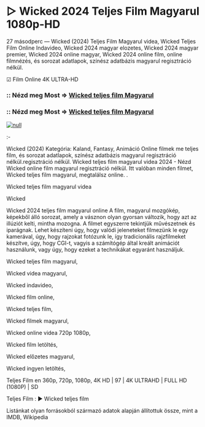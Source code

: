 # ▷ Wicked 2024 Teljes Film Magyarul 1080p-HD

27 másodperc — Wicked (2024) Teljes Film Magyarul videa, Wicked Teljes Film Online Indavideo, Wicked 2024 magyar elozetes, Wicked 2024 magyar premier, Wicked 2024 online magyar, Wicked 2024 online film, online filmnézés, és sorozat adatlapok, színész adatbázis magyarul regisztráció nélkül.

☑ Film Online 4K ULTRA-HD

### :: Nézd meg Most => [Wicked teljes film Magyarul](https://t.co/fkZiSzLc4v)

### :: Nézd meg Most => [Wicked teljes film Magyarul](https://t.co/fkZiSzLc4v)

[![null](https://static.wixstatic.com/media/855a25_043b5abeb4ae4d35ac003198e7fe56ed~mv2.gif)](https://t.co/fkZiSzLc4v)

:-

Wicked (2024) Kategória: Kaland, Fantasy, Animáció Online filmek me teljes film, és sorozat adatlapok, színész adatbázis magyarul regisztráció nélkül.regisztráció nélkül. Wicked teljes film magyarul videa 2024 - Nézd Wicked online film magyarul regisztráció nélkül. Itt valóban minden filmet, Wicked teljes film magyarul, megtalálsz online.
.

Wicked teljes film magyarul videa

Wicked

Wicked 2024 teljes film magyarul online A film, magyarul mozgókép, képekből álló sorozat, amely a vásznon olyan gyorsan változik, hogy azt az illúziót kelti, mintha mozogna. A filmet egyszerre tekintjük művészetnek és iparágnak. Lehet készíteni úgy, hogy valódi jeleneteket filmezünk le egy kamerával, úgy, hogy rajzokat fotózunk le, így tradicionális rajzfilmeket készítve, úgy, hogy CGI-t, vagyis a számítógép által kreált animációt használunk, vagy úgy, hogy ezeket a technikákat egyaránt használjuk.

Wicked teljes film magyarul,

Wicked videa magyarul,

Wicked indavideo,

Wicked film online,

Wicked teljes film,

Wicked filmek magyarul,

Wicked online videa 720p 1080p,

Wicked film letöltés,

Wicked előzetes magyarul,

Wicked ingyen letöltés,

Teljes Film en 360p, 720p, 1080p, 4K HD | 97 | 4K ULTRAHD | FULL HD (1080P) | SD

Teljes Film : ► Wicked teljes film

Listánkat olyan forrásokból származó adatok alapján állítottuk össze, mint a IMDB, Wikipedia
